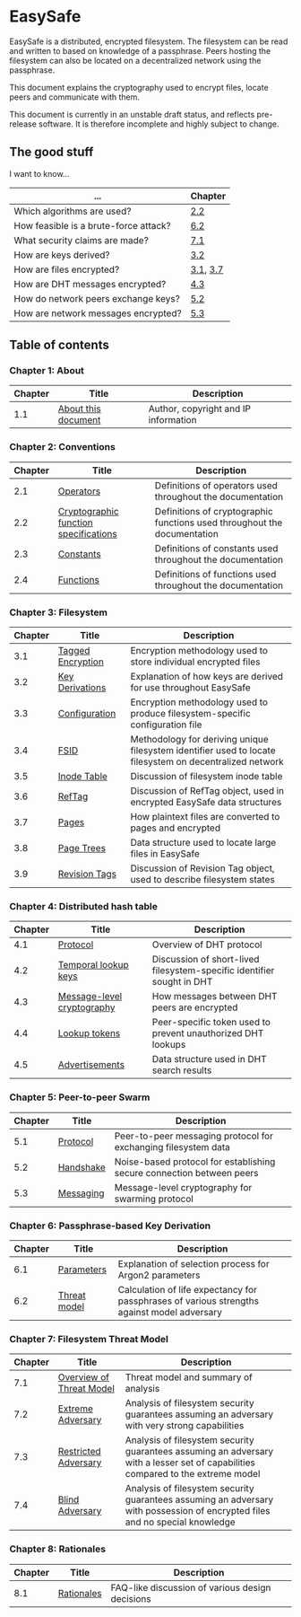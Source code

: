 
# EasySafe

EasySafe is a distributed, encrypted filesystem. The filesystem can be read and written to based on knowledge of a passphrase. Peers hosting the filesystem can also be located on a decentralized network using the passphrase.

This document explains the cryptography used to encrypt files, locate peers and communicate with them.

This document is currently in an unstable draft status, and reflects pre-release software. It is therefore incomplete and highly subject to change.

## The good stuff

I want to know...

| ... | Chapter
|--|--|
| Which algorithms are used? | [2.2](02-Conventions/02-02-crypto.md#22-cryptographic-function-specifications) |
| How feasible is a brute-force attack? | [6.2](06-PBKDF/06-02-threat-model.md#6-passphrase-based-key-derivation) |
| What security claims are made? | [7.1](07-FilesystemThreat/07-01-threat-model.md#71-overview-of-threat-model)
| How are keys derived? | [3.2](03-Filesystem/03-02-key-derivations.md#3-filesystem) |
| How are files encrypted? | [3.1](03-Filesystem/03-01-tagged-encryption.md#2-filesystem), [3.7](03-Filesystem/03-07-pages.md#3-filesystem) |
| How are DHT messages encrypted? | [4.3](04-DHT/04-03-message-crypto.md#4-distributed-hash-table) |
| How do network peers exchange keys? | [5.2](05-P2P/05-02-handshake.md#5-peer-to-peer-swarming) |
| How are network messages encrypted? | [5.3](05-P2P/05-03-messaging.md#5-peer-to-peer-swarming) |

## Table of contents

### Chapter 1: About
| Chapter | Title | Description
|-|-|-|
| 1.1 | [About this document](01-Document/01-01-about.md) | Author, copyright and IP information

### Chapter 2: Conventions
| Chapter | Title | Description
|-|-|-|
| 2.1 | [Operators](02-Conventions/02-01-operators.md) | Definitions of operators used throughout the documentation
| 2.2 | [Cryptographic function specifications](02-Conventions/02-02-crypto.md) | Definitions of cryptographic functions used throughout the documentation
| 2.3 | [Constants](02-Conventions/02-03-constants.md) | Definitions of constants used throughout the documentation
| 2.4 | [Functions](02-Conventions/02-04-functions.md) | Definitions of functions used throughout the documentation

### Chapter 3: Filesystem
| Chapter | Title | Description
|-|-|-|
| 3.1 | [Tagged Encryption](03-Filesystem/03-01-tagged-encryption.md) | Encryption methodology used to store individual encrypted files
| 3.2 | [Key Derivations](03-Filesystem/03-02-key-derivations.md) | Explanation of how keys are derived for use throughout EasySafe
| 3.3 | [Configuration](03-Filesystem/03-03-config.md) | Encryption methodology used to produce filesystem-specific configuration file
| 3.4 | [FSID](03-Filesystem/03-04-fsid.md) | Methodology for deriving unique filesystem identifier used to locate filesystem on decentralized network
| 3.5 | [Inode Table](03-Filesystem/03-05-inode-table.md) | Discussion of filesystem inode table
| 3.6 | [RefTag](03-Filesystem/03-06-reftag.md) | Discussion of RefTag object, used in encrypted EasySafe data structures
| 3.7 | [Pages](03-Filesystem/03-07-pages.md) | How plaintext files are converted to pages and encrypted
| 3.8 | [Page Trees](03-Filesystem/03-08-page-trees.md) | Data structure used to locate large files in EasySafe
| 3.9 | [Revision Tags](03-Filesystem/03-09-revision-tags.md) | Discussion of Revision Tag object, used to describe filesystem states

### Chapter 4: Distributed hash table
| Chapter | Title | Description
|-|-|-|
| 4.1 | [Protocol](04-DHT/04-01-protocol.md) | Overview of DHT protocol
| 4.2 | [Temporal lookup keys](04-DHT/04-02-temporal-lookup-keys.md) | Discussion of short-lived filesystem-specific identifier sought in DHT
| 4.3 | [Message-level cryptography](04-DHT/04-03-message-crypto.md) | How messages between DHT peers are encrypted
| 4.4 | [Lookup tokens](04-DHT/04-04-lookup-tokens.md) | Peer-specific token used to prevent unauthorized DHT lookups
| 4.5 | [Advertisements](04-DHT/04-05-advertisements.md) | Data structure used in DHT search results

### Chapter 5: Peer-to-peer Swarm
| Chapter | Title | Description |
|-|-|-|
| 5.1 | [Protocol](05-P2P/05-01-protocol.md) | Peer-to-peer messaging protocol for exchanging filesystem data
| 5.2 | [Handshake](05-P2P/05-02-handshake.md) | Noise-based protocol for establishing secure connection between peers
| 5.3 | [Messaging](05-P2P/05-03-messaging.md) | Message-level cryptography for swarming protocol

### Chapter 6: Passphrase-based Key Derivation
| Chapter | Title | Description
|-|-|-|
| 6.1 | [Parameters](06-PBKDF/06-01-parameters.md) | Explanation of selection process for Argon2 parameters
| 6.2 | [Threat model](06-PBKDF/06-02-threat-model.md) | Calculation of life expectancy for passphrases of various strengths against model adversary

### Chapter 7: Filesystem Threat Model
| Chapter | Title | Description
|-|-|-|
| 7.1 | [Overview of Threat Model](07-FilesystemThreat/07-01-threat-model.md#71-overview-of-threat-model) | Threat model and summary of analysis
| 7.2 | [Extreme Adversary](07-FilesystemThreat/07-02-extreme-adversary.md) | Analysis of filesystem security guarantees assuming an adversary with very strong capabilities
| 7.3 | [Restricted Adversary](07-FilesystemThreat/07-03-restricted-adversary.md) | Analysis of filesystem security guarantees assuming an adversary with a lesser set of capabilities compared to the extreme model
| 7.4 | [Blind Adversary](07-FilesystemThreat/07-04-blind-adversary.md) | Analysis of filesystem security guarantees assuming an adversary with possession of encrypted files and no special knowledge

### Chapter 8: Rationales
| Chapter | Title | Description
|-|-|-|
| 8.1 | [Rationales](08-Discussion/08-01-rationales.md) | FAQ-like discussion of various design decisions
